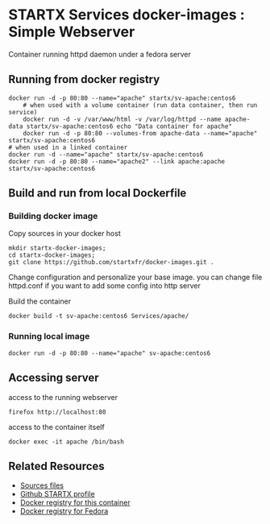 # STARTX Services docker-images : Simple Webserver

Container running httpd daemon under a fedora server

## Running from docker registry

	docker run -d -p 80:80 --name="apache" startx/sv-apache:centos6
        # when used with a volume container (run data container, then run service)
        docker run -d -v /var/www/html -v /var/log/httpd --name apache-data startx/sv-apache:centos6 echo "Data container for apache"
        docker run -d -p 80:80 --volumes-from apache-data --name="apache" startx/sv-apache:centos6
	# when used in a linked container
	docker run -d --name="apache" startx/sv-apache:centos6
	docker run -d -p 80:80 --name="apache2" --link apache:apache startx/sv-apache:centos6

## Build and run from local Dockerfile
### Building docker image
Copy sources in your docker host 

	mkdir startx-docker-images; 
	cd startx-docker-images;
	git clone https://github.com/startxfr/docker-images.git .

Change configuration and personalize your base image. you can change file httpd.conf if you want to add some config into http server

Build the container

	docker build -t sv-apache:centos6 Services/apache/

### Running local image

	docker run -d -p 80:80 --name="apache" sv-apache:centos6

## Accessing server
access to the running webserver

	firefox http://localhost:80

access to the container itself

	docker exec -it apache /bin/bash

## Related Resources
* [Sources files](https://github.com/startxfr/docker-images/tree/master/Services/apache)
* [Github STARTX profile](https://github.com/startxfr/docker-images)
* [Docker registry for this container](https://registry.hub.docker.com/u/startx/sv-apache/)
* [Docker registry for Fedora](https://registry.hub.docker.com/u/fedora/)

